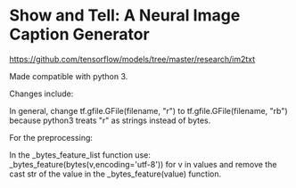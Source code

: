 # Show and Tell: A Neural Image Caption Generator


https://github.com/tensorflow/models/tree/master/research/im2txt

Made compatible with python 3.

Changes include:

In general, change tf.gfile.GFile(filename, "r") to tf.gfile.GFile(filename, "rb") because python3 treats "r" as strings instead of bytes.

For the preprocessing:

In the _bytes_feature_list function use:
_bytes_feature(bytes(v,encoding='utf-8')) for v in values
and remove the cast str of the value in the _bytes_feature(value) function.

